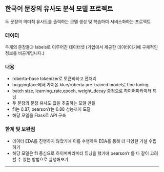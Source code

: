 ## 한국어 문장의 유사도 분석 모델 프로젝트
두 문장의 의미적 유사도를 출력하는 모델 생성 및 학습하여 서비스화하는 프로젝트

### 데이터
두개의 문장들과 labels로 이루어진 데이터셋
(기업에서 제공한 데이터이기에 구체적인 정보를 비공개입니다.)

### 내용
- roberta-base tokenizer로 토큰화하고 전처리
- huggingface에서 가져온 klue/roberta pre-trained model로 fine tuning
- batch size, learning_rate,epoch, weight_decay 중점으로 하이퍼파라미터 튜닝
- 두 문장의 문장 유사도 값을 추출하는 모델 만듦
- f1는 0.87, pearson’r는 0.88 성능까지 도달
- 해당 모델을  Flask로 API 구축

### 한계 및 보완점
- 데이터 EDA를 진행하지 않았기에 이를 수행하여 EDA를 통해 더 다양한 가설 수립하기
- 해당 모델은 f1 중심으로 하이퍼파라미터 튜닝을 했기에 pearson’r 를 다 같이 고려할 수 있는 방법으로 실행해보기
___

